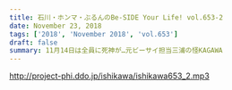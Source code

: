 ```yaml
---
title: 石川・ホンマ・ぶるんのBe-SIDE Your Life! vol.653-2
date: November 23, 2018
tags: ['2018', 'November 2018', 'vol.653']
draft: false
summary: 11月14日は全員に死神が…元ビーサイ担当三浦の怪KAGAWA
---
```


http://project-phi.ddo.jp/ishikawa/ishikawa653_2.mp3